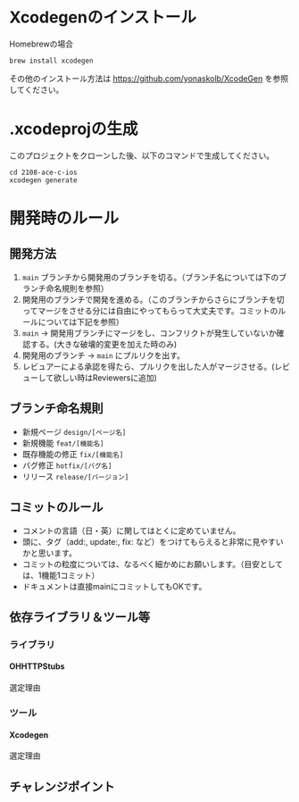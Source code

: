 # Xcodegenのインストール
Homebrewの場合
```
brew install xcodegen
```
その他のインストール方法は https://github.com/yonaskolb/XcodeGen を参照してください。

# .xcodeprojの生成
このプロジェクトをクローンした後、以下のコマンドで生成してください。
```
cd 2108-ace-c-ios
xcodegen generate
```


# 開発時のルール

## 開発方法

1. `main` ブランチから開発用のブランチを切る。（ブランチ名については下のブランチ命名規則を参照）
2. 開発用のブランチで開発を進める。（このブランチからさらにブランチを切ってマージをさせる分には自由にやってもらって大丈夫です。コミットのルールについては下記を参照）
4. `main` -> 開発用ブランチにマージをし、コンフリクトが発生していないか確認する。(大きな破壊的変更を加えた時のみ)
5. 開発用のブランチ -> `main` にプルリクを出す。
6. レビュアーによる承認を得たら、プルリクを出した人がマージさせる。(レビューして欲しい時はReviewersに追加)


## ブランチ命名規則

- 新規ページ `design/[ページ名]`
- 新規機能 `feat/[機能名]`
- 既存機能の修正 `fix/[機能名]`
- バグ修正 `hotfix/[バグ名]`
- リリース `release/[バージョン]`


## コミットのルール

- コメントの言語（日・英）に関してはとくに定めていません。
- 頭に、タグ（add:, update:, fix: など）をつけてもらえると非常に見やすいかと思います。
- コミットの粒度については、なるべく細かめにお願いします。（目安としては、1機能1コミット）
- ドキュメントは直接mainにコミットしてもOKです。

## 依存ライブラリ＆ツール等
### ライブラリ
#### OHHTTPStubs
選定理由
### ツール
#### Xcodegen
選定理由
## チャレンジポイント

